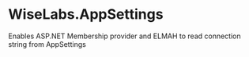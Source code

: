 # WiseLabs.AppSettings
Enables ASP.NET Membership provider and ELMAH to read connection string from AppSettings
